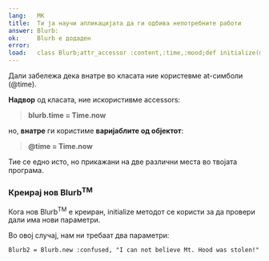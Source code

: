 ```yaml
---
lang:   МК
title:  Ти ја научи апликацијата да ги одбива непотребните работи
answer: Blurb:
ok:     Blurb е додаден
error:  
load:   class Blurb;attr_accessor :content,:time,:mood;def initialize(mood, content="");@time=Time.now;@content=content[0..39];@mood=mood;end;end;blurb1=Blurb.new(:sick,"Today Mount Hood Was Stolen!")
---
```


Дали забележа дека внатре во класата ние користевме at-симболи (@time).

__Надвор__ од класата, ние искористивме accessors:

> __blurb.time = Time.now__

но, __внатре__ ги користиме __варијаблите од објектот__:

> __@time = Time.now__

Тие се едно исто, но прикажани на две различни места во твојата програма.

### Креирај нов Blurb<sup>TM</sup>
Кога нов Blurb<sup>TM</sup> е креиран, initialize методот се користи за да провери дали има нови параметри.

Во овој случај, нам ни требаат два параметри:

    Blurb2 = Blurb.new :confused, "I can not believe Mt. Hood was stolen!"
